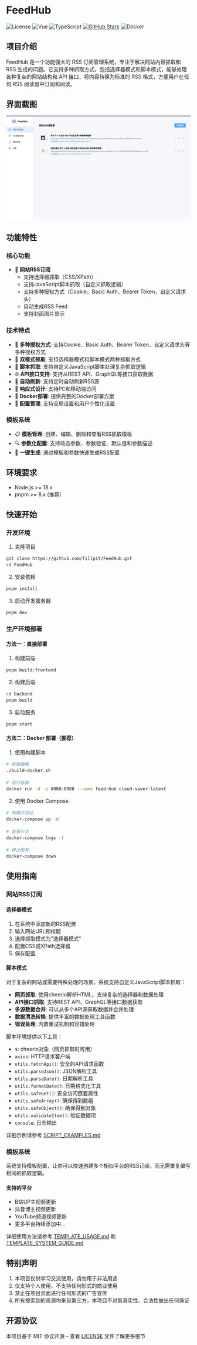 # FeedHub

![License](https://img.shields.io/badge/license-MIT-blue.svg)
![Vue](https://img.shields.io/badge/vue-3.x-brightgreen.svg)
![TypeScript](https://img.shields.io/badge/typescript-5.x-blue.svg)
[![GitHub Stars](https://img.shields.io/github/stars/fillpit/FeedHub.svg?style=flat&logo=github)](https://github.com/fillpit/FeedHub)
![Docker](https://img.shields.io/docker/pulls/fillpit/feedhub.svg)

## 项目介绍

FeedHub 是一个功能强大的 RSS 订阅管理系统，专注于解决网站内容抓取和 RSS 生成的问题。它支持多种抓取方式，包括选择器模式和脚本模式，能够处理各种复杂的网站结构和 API 接口，将内容转换为标准的 RSS 格式，方便用户在任何 RSS 阅读器中订阅和阅读。

## 界面截图

![FeedHub 界面](https://raw.githubusercontent.com/fillpit/FeedHub/main/docs/img/img_1.png)

## 功能特性

### 核心功能

- 📰 **网站RSS订阅**
  - 支持选择器抓取（CSS/XPath）
  - 支持JavaScript脚本抓取（自定义抓取逻辑）
  - 支持多种授权方式（Cookie、Basic Auth、Bearer Token、自定义请求头）
  - 自动生成RSS Feed
  - 支持封面图片显示

### 技术特点

- 🔐 **多种授权方式**: 支持Cookie、Basic Auth、Bearer Token、自定义请求头等多种授权方式
- 🎯 **双模式抓取**: 支持选择器模式和脚本模式两种抓取方式
- 📝 **脚本抓取**: 支持自定义JavaScript脚本处理复杂抓取逻辑
- 🌐 **API接口支持**: 支持从REST API、GraphQL等接口获取数据
- 🔄 **自动刷新**: 支持定时自动刷新RSS源
- 📱 **响应式设计**: 支持PC和移动端访问
- 🐳 **Docker部署**: 提供完整的Docker部署方案
- 🔧 **配置管理**: 支持全局设置和用户个性化设置

### 模板系统

- 📋 **模板管理**: 创建、编辑、删除和查看RSS抓取模板
- 🔍 **参数化配置**: 支持动态参数、参数验证、默认值和参数描述
- 🚀 **一键生成**: 通过模板和参数快速生成RSS配置

## 环境要求

- Node.js >= 18.x
- pnpm >= 8.x (推荐)

## 快速开始

### 开发环境

1. 克隆项目

```bash
git clone https://github.com/fillpit/FeedHub.git
cd FeedHub
```

2. 安装依赖

```bash
pnpm install
```

3. 启动开发服务器

```bash
pnpm dev
```

### 生产环境部署

#### 方法一：直接部署

1. 构建前端

```bash
pnpm build:frontend
```

2. 构建后端

```bash
cd backend
pnpm build
```

3. 启动服务

```bash
pnpm start
```

#### 方法二：Docker 部署（推荐）

1. 使用构建脚本

```bash
# 构建镜像
./build-docker.sh

# 运行容器
docker run -d -p 8008:8008 --name feed-hub cloud-saver:latest
```

2. 使用 Docker Compose

```bash
# 构建并启动
docker-compose up -d

# 查看日志
docker-compose logs -f

# 停止服务
docker-compose down
```

## 使用指南

### 网站RSS订阅

#### 选择器模式

1. 在系统中添加新的RSS配置
2. 输入网站URL和标题
3. 选择抓取模式为"选择器模式"
4. 配置CSS或XPath选择器
5. 保存配置

#### 脚本模式

对于复杂的网站或需要特殊处理的场景，系统支持自定义JavaScript脚本抓取：

- **网页抓取**: 使用cheerio解析HTML，支持复杂的选择器和数据处理
- **API接口抓取**: 支持REST API、GraphQL等接口数据获取
- **多源数据合并**: 可以从多个API源获取数据并合并处理
- **数据清洗转换**: 提供丰富的数据处理工具函数
- **错误处理**: 内置重试机制和容错处理

脚本环境提供以下工具：
- `$`: cheerio对象（网页抓取时可用）
- `axios`: HTTP请求客户端
- `utils.fetchApi()`: 安全的API请求函数
- `utils.parseJson()`: JSON解析工具
- `utils.parseDate()`: 日期解析工具
- `utils.formatDate()`: 日期格式化工具
- `utils.safeGet()`: 安全访问嵌套属性
- `utils.safeArray()`: 确保得到数组
- `utils.safeObject()`: 确保得到对象
- `utils.validateItem()`: 验证数据项
- `console`: 日志输出

详细示例请参考 [SCRIPT_EXAMPLES.md](./SCRIPT_EXAMPLES.md)

### 模板系统

系统支持模板配置，让你可以快速创建多个相似平台的RSS订阅，而无需重复编写相同的抓取逻辑。

#### 支持的平台

- B站UP主视频更新
- 抖音博主视频更新
- YouTube频道视频更新
- 更多平台持续添加中...

详细使用方法请参考 [TEMPLATE_USAGE.md](./TEMPLATE_USAGE.md) 和 [TEMPLATE_SYSTEM_GUIDE.md](./TEMPLATE_SYSTEM_GUIDE.md)

## 特别声明

1. 本项目仅供学习交流使用，请勿用于非法用途
2. 仅支持个人使用，不支持任何形式的商业使用
3. 禁止在项目页面进行任何形式的广告宣传
4. 所有搜索到的资源均来自第三方，本项目不对其真实性、合法性做出任何保证

## 开源协议

本项目基于 MIT 协议开源 - 查看 [LICENSE](LICENSE) 文件了解更多细节
